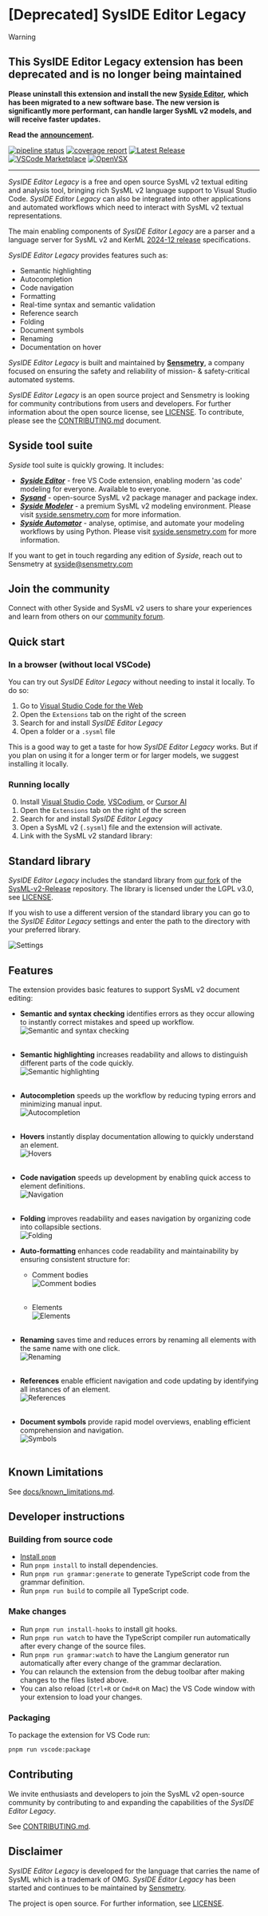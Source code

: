 # [Deprecated] SysIDE Editor Legacy

> [!WARNING]
>
> ## This SysIDE Editor Legacy extension has been deprecated and is no longer being maintained
>
> **Please uninstall this extension and install the new**
> **[Syside Editor](https://marketplace.visualstudio.com/items?itemName=sensmetry.syside-editor),**
> **which has been migrated to a new software base. The new version is**
> **significantly more performant, can handle larger SysML v2 models, and will**
> **receive faster updates.**
>
> **Read the**
> **[announcement](https://sensmetry.com/syside-editor-rebirth-sysml-v2-0-50x-speed-up-license-change-free-as-before/).**

[![pipeline status](https://gitlab.com/sensmetry/public/sysml-2ls/badges/main/pipeline.svg)](https://gitlab.com/sensmetry/public/sysml-2ls/-/commits/main)
[![coverage report](https://gitlab.com/sensmetry/public/sysml-2ls/badges/main/coverage.svg)](https://sensmetry.gitlab.io/public/sysml-2ls)
[![Latest Release](https://gitlab.com/sensmetry/public/sysml-2ls/-/badges/release.svg)](https://gitlab.com/sensmetry/public/sysml-2ls/-/releases)
[![VSCode Marketplace](https://img.shields.io/badge/Download-VS%20Code%20Marketplace-brightgreen?logo=visualstudiocode)](https://marketplace.visualstudio.com/items?itemName=sensmetry.sysml-2ls)
[![OpenVSX](https://img.shields.io/badge/Download-Open--VSX-brightgreen?logo=vscodium)](https://open-vsx.org/extension/sensmetry/sysml-2ls)

----

_SysIDE Editor Legacy_ is a free and open source SysML v2 textual editing and
analysis tool, bringing rich SysML v2 language support to Visual Studio Code.
_SysIDE Editor Legacy_ can also be integrated into other applications and
automated workflows which need to interact with SysML v2 textual
representations.

The main enabling components of _SysIDE Editor Legacy_ are a parser and a
language server for SysML v2 and KerML
[2024-12 release](https://github.com/Systems-Modeling/SysML-v2-Release/tree/2024-12)
specifications.

_SysIDE Editor Legacy_ provides features such as:

- Semantic highlighting
- Autocompletion
- Code navigation
- Formatting
- Real-time syntax and semantic validation
- Reference search
- Folding
- Document symbols
- Renaming
- Documentation on hover

_SysIDE Editor Legacy_ is built and maintained by
[**Sensmetry**](https://sensmetry.com/), a company focused on ensuring the
safety and reliability of mission- & safety-critical automated systems.

_SysIDE Editor Legacy_ is an open source project and Sensmetry is looking for
community contributions from users and developers. For further information about
the open source license, see [LICENSE](/LICENSE). To contribute, please see the
[CONTRIBUTING.md](/CONTRIBUTING.md) document.

## Syside tool suite

_Syside_ tool suite is quickly growing. It includes:

- [_**Syside Editor**_](https://marketplace.visualstudio.com/items?itemName=sensmetry.syside-editor) - free
  VS Code extension, enabling modern 'as code' modeling for everyone. Available
  to everyone.
- [_**Sysand**_](https://sysand.org) - open-source SysML v2 package manager
  and package index.
- [_**Syside Modeler**_](https://marketplace.visualstudio.com/items?itemName=sensmetry.syside-modeler) - a
  premium SysML v2 modeling environment. Please visit
  [syside.sensmetry.com](https://syside.sensmetry.com) for more information.
- [_**Syside Automator**_](https://docs.sensmetry.com/latest/automator/index.html) - analyse,
  optimise, and automate your modeling workflows by using Python. Please visit
  [syside.sensmetry.com](https://syside.sensmetry.com) for more information.

If you want to get in touch regarding any edition of _Syside_, reach out to
Sensmetry at [syside@sensmetry.com](mailto:syside@sensmetry.com)

## Join the community

Connect with other Syside and SysML v2 users to share your experiences and learn
from others on our [community forum](https://forum.sensmetry.com).

## Quick start

### In a browser (without local VSCode)

You can try out _SysIDE Editor Legacy_ without needing to instal it locally. To
do so:

1. Go to [Visual Studio Code for the Web](https://vscode.dev)
2. Open the `Extensions` tab on the right of the screen
3. Search for and install _SysIDE Editor Legacy_
4. Open a folder or a `.sysml` file

This is a good way to get a taste for how _SysIDE Editor Legacy_ works. But if
you plan on using it for a longer term or for larger models, we suggest
installing it locally.

### Running locally

0. Install [Visual Studio Code](https://code.visualstudio.com),
  [VSCodium](https://vscodium.com), or [Cursor AI](https://www.cursor.com)
1. Open the `Extensions` tab on the right of the screen
2. Search for and install _SysIDE Editor Legacy_
3. Open a SysML v2 (`.sysml`) file and the extension will activate.
4. Link with the SysML v2 standard library:

## Standard library

_SysIDE Editor Legacy_ includes the standard library from
[our fork](https://github.com/daumantas-kavolis-sensmetry/SysML-v2-Release/tree/fixes)
of the
[SysML-v2-Release](https://github.com/Systems-Modeling/SysML-v2-Release/tree/2024-12/sysml.library)
repository. The library is licensed under the LGPL v3.0, see
[LICENSE](https://github.com/Systems-Modeling/SysML-v2-Release/tree/2024-12/LICENSE).

If you wish to use a different version of the standard library you can go to the
_SysIDE Editor Legacy_ settings and enter the path to the directory with your
preferred library.

![Settings](./docs/images/library-settings.png)

## Features

The extension provides basic features to support SysML v2 document editing:

<!-- markdownlint-capture -->
<!-- markdownlint-disable-file no-inline-html -->

- **Semantic and syntax checking** identifies errors as they occur allowing to instantly correct mistakes and speed up workflow.  
  ![Semantic and syntax checking](/docs/images/validation_dark.gif)
  <br> <br>

- **Semantic highlighting** increases readability and allows to distinguish different parts of the code quickly.  
  ![Semantic highlighting](/docs/images/semantic-highlighting.png)
  <br> <br>

- **Autocompletion** speeds up the workflow by reducing typing errors and minimizing manual input.  
  ![Autocompletion](/docs/images/completion.gif)
  <br> <br>

- **Hovers** instantly display documentation allowing to quickly understand an element.  
  ![Hovers](/docs/images/hover.gif)
  <br> <br>

- **Code navigation** speeds up development by enabling quick access to element definitions.  
  ![Navigation](/docs/images/navigation.gif)
  <br> <br>

- **Folding** improves readability and eases navigation by organizing code into collapsible sections.  
  ![Folding](/docs/images/folding.gif)

- **Auto-formatting** enhances code readability and maintainability by ensuring consistent structure for:

  - Comment bodies  
  ![Comment bodies](/docs/images/comment-formatting.gif)
  <br> <br>

  - Elements  
  ![Elements](/docs/images/formatting.gif)
  <br> <br>

- **Renaming** saves time and reduces errors by renaming all elements with the same name with one click.  
  ![Renaming](/docs/images/renaming.gif)
  <br> <br>

- **References** enable efficient navigation and code updating by identifying all instances of an element.  
  ![References](/docs/images/references.gif)
  <br> <br>

- **Document symbols** provide rapid model overviews, enabling efficient comprehension and navigation.  
  ![Symbols](/docs/images/symbols.gif)
  <br> <br>

<!-- markdownlint-restore -->

## Known Limitations

See [docs/known_limitations.md](docs/known_limitations.md).

## Developer instructions

### Building from source code

- [Install `pnpm`](https://pnpm.io/installation)
- Run `pnpm install` to install dependencies.
- Run `pnpm run grammar:generate` to generate TypeScript code from the grammar
  definition.
  <!-- Langium generator is broken until `addSuperPropertiesInternal`
  is fixed (not using the set parameter). -->
- Run `pnpm run build` to compile all TypeScript code.

### Make changes

- Run `pnpm run install-hooks` to install git hooks.
- Run `pnpm run watch` to have the TypeScript compiler run automatically after
  every change of the source files.
- Run `pnpm run grammar:watch` to have the Langium generator run automatically
  after every change of the grammar declaration.
- You can relaunch the extension from the debug toolbar after making changes to
  the files listed above.
- You can also reload (`Ctrl+R` or `Cmd+R` on Mac) the VS Code window with your
  extension to load your changes.

### Packaging

To package the extension for VS Code run:

  ```bash
  pnpm run vscode:package
  ```

## Contributing

We invite enthusiasts and developers to join the SysML v2 open-source community
by contributing to and expanding the capabilities of the _SysIDE Editor Legacy_.

See [CONTRIBUTING.md](/CONTRIBUTING.md).

## Disclaimer

_SysIDE Editor Legacy_ is developed for the language that carries the name of
SysML which is a trademark of OMG. _SysIDE Editor Legacy_ has been started and
continues to be maintained by [Sensmetry](https://sensmetry.com/).

The project is open source. For further information, see [LICENSE](/LICENSE).
